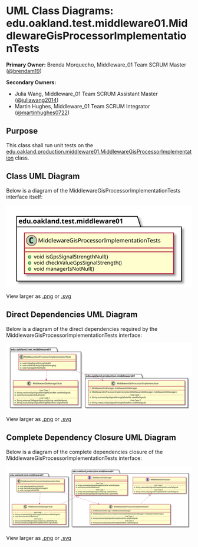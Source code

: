 # UML Class Diagrams: edu.oakland.test.middleware01.MiddlewareGisProcessorImplementationTests

**Primary Owner:** Brenda Morquecho, Middleware_01 Team SCRUM Master ([@brendam19](https://github.com/brendam19/))

**Secondary Owners:**

- Julia Wang, Middleware_01 Team SCRUM Assistant Master ([@juliawang2014](https://github.com/juliawang2014/))
- Martin Hughes, Middleware_01 Team SCRUM Integrator ([@martinhughes0722](https://github.com/martinhughes0722/))

## Purpose

This class shall run unit tests on the [edu.oakland.production.middleware01.MiddlewareGisProcessorImplementation](../../production/MiddlewareGisProcessorImplementation) class.

## Class UML Diagram

Below is a diagram of the MiddlewareGisProcessorImplementationTests interface itself:

![MiddlewareGisProcessorImplementationTests](./MiddlewareGisProcessorImplementationTests.svg)

View larger as [.png](./MiddlewareGisProcessorImplementationTests.png) or [.svg](./MiddlewareGisProcessorImplementationTests.svg)

## Direct Dependencies UML Diagram

Below is a diagram of the direct dependencies required by the MiddlewareGisProcessorImplementationTests interface:

![MiddlewareGisProcessorImplementationTests Direct Dependencies](./MiddlewareGisProcessorImplementationTests_DirectDependencies.svg)

View larger as [.png](./MiddlewareGisProcessorImplementationTests_DirectDependencies.png) or [.svg](./MiddlewareGisProcessorImplementationTests_DirectDependencies.svg)

## Complete Dependency Closure UML Diagram

Below is a diagram of the complete dependencies closure of the MiddlewareGisProcessorImplementationTests interface:

![MiddlewareGisProcessorImplementationTests Dependency Closure](./MiddlewareGisProcessorImplementationTests_Closure.svg)

View larger as [.png](./MiddlewareGisProcessorImplementationTests_Closure.png) or [.svg](./MiddlewareGisProcessorImplementationTests_Closure.svg)
